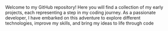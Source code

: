 Welcome to my GitHub repository! Here you will find a collection of my early projects, each representing a step in my coding journey. As a passionate developer, I have embarked on this adventure to explore different technologies, improve my skills, and bring my ideas to life through code
